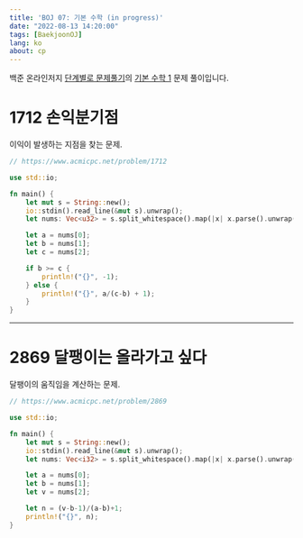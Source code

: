 ```yaml
---
title: 'BOJ 07: 기본 수학 (in progress)'
date: "2022-08-13 14:20:00"
tags: [BaekjoonOJ]
lang: ko
about: cp
---
```


백준 온라인저지 [단계별로 문제풀기](https://www.acmicpc.net/step)의 [기본 수학 1](https://www.acmicpc.net/step/8) 문제 풀이입니다.

# 1712 손익분기점

이익이 발생하는 지점을 찾는 문제.

```rust
// https://www.acmicpc.net/problem/1712

use std::io;

fn main() {
	let mut s = String::new();
	io::stdin().read_line(&mut s).unwrap();
	let nums: Vec<u32> = s.split_whitespace().map(|x| x.parse().unwrap()).collect();

	let a = nums[0];
	let b = nums[1];
	let c = nums[2];

	if b >= c {
		println!("{}", -1);
	} else {
		println!("{}", a/(c-b) + 1);
	}
}
```

---

# 2869 달팽이는 올라가고 싶다

달팽이의 움직임을 계산하는 문제.

```rust
// https://www.acmicpc.net/problem/2869

use std::io;

fn main() {
	let mut s = String::new();
	io::stdin().read_line(&mut s).unwrap();
	let nums: Vec<i32> = s.split_whitespace().map(|x| x.parse().unwrap()).collect();

	let a = nums[0];
	let b = nums[1];
	let v = nums[2];

	let n = (v-b-1)/(a-b)+1;
	println!("{}", n);
}
```